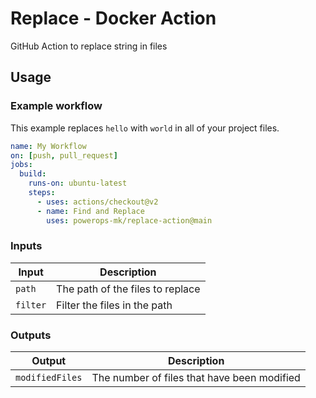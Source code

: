 # Replace - Docker Action

GitHub Action to replace string in files

## Usage

### Example workflow
This example replaces `hello` with `world` in all of your project files.

```yaml
name: My Workflow
on: [push, pull_request]
jobs:
  build:
    runs-on: ubuntu-latest
    steps:
      - uses: actions/checkout@v2
      - name: Find and Replace
        uses: powerops-mk/replace-action@main
```

### Inputs

| Input                  | Description                                                                                                                            |
| ---------------------- | -------------------------------------------------------------------------------------------------------------------------------------- |
| `path` | The path of the files to replace |
| `filter` | Filter the files in the path |

### Outputs

| Output          | Description                                 |
| --------------- | ------------------------------------------- |
| `modifiedFiles` | The number of files that have been modified |
